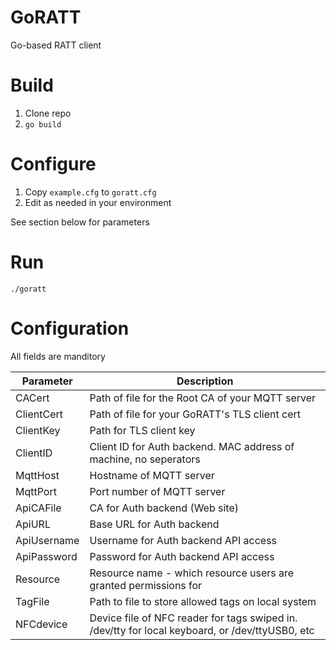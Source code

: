 # GoRATT

Go-based RATT client 

# Build

1. Clone repo
2. `go build`

# Configure

1. Copy `example.cfg` to `goratt.cfg`
2. Edit as needed in your environment

See section below for parameters

# Run

`./goratt`


# Configuration 

All fields are manditory

| Parameter | Description |
| ---------- | ------------- |
| CACert | Path of file for the Root CA of your MQTT server |
| ClientCert  | Path of file for your GoRATT's TLS client cert |
| ClientKey | Path for TLS client key |
| ClientID | Client ID for Auth backend. MAC address of machine, no seperators |
| MqttHost | Hostname of MQTT server |
| MqttPort | Port number of MQTT server |
| ApiCAFile | CA for Auth backend (Web site) |
| ApiURL | Base URL for Auth backend |
| ApiUsername | Username for Auth backend API access |
| ApiPassword | Password for Auth backend API access |
| Resource | Resource name - which resource users are granted permissions for |
| TagFile | Path to file to store allowed tags on local system |
| NFCdevice |  Device file of NFC reader for tags swiped in. /dev/tty for local keyboard, or /dev/ttyUSB0, etc |

